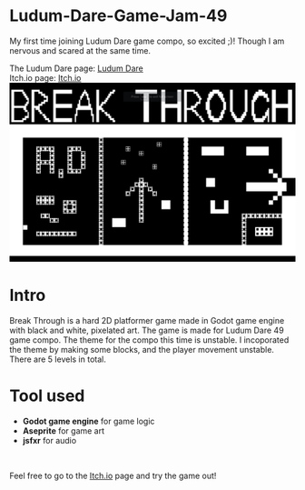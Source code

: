# Ludum-Dare-Game-Jam-49
My first time joining Ludum Dare game compo, so excited ;)! Though I am nervous and scared at the same time.

The Ludum Dare page: [Ludum Dare](https://ldjam.com/events/ludum-dare/49/break-through)
<br />
Itch.io page: [Itch.io](https://richard233.itch.io/break-through)
<br />
![Start Menu](/LudumDare49/title_screen.jpg)
<br />
# Intro
Break Through is a hard 2D platformer game made in Godot game engine with black and white, pixelated art. The game is made for Ludum Dare 49 game compo. The theme for the compo this time is unstable. I incoporated the theme by making some blocks, and the player movement unstable. There are 5 levels in total.
<br />
# Tool used
* **Godot game engine** for game logic
* **Aseprite** for game art
* **jsfxr** for audio
<br />

Feel free to go to the [Itch.io](https://richard233.itch.io/break-through) page and try the game out!

